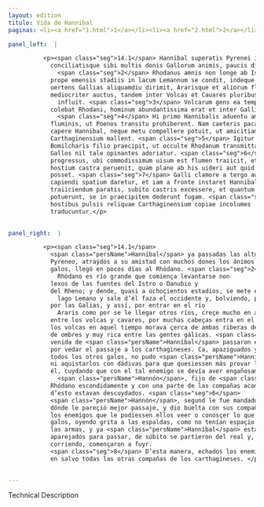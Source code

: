 ```yaml
---
layout: edition
titulo: Vida de Hanníbal
paginas: <li><a href="1.html">1</a></li><li><a href="2.html">2</a></li><li><a href="3.html">3</a></li><li><a href="4.html">4</a></li><li><a href="5.html">5</a></li><li><a href="6.html">6</a></li><li><a href="7.html">7</a></li><li><a href="8.html">8</a></li><li><a href="9.html">9</a></li><li><a href="10.html">10</a></li><li><a href="11.html">11</a></li><li><a href="12.html">12</a></li><li><a href="13.html">13</a></li><li><a href="14.html">14</a></li><li><a href="15.html">15</a></li><li><a href="16.html">16</a></li><li><a href="17.html">17</a></li><li><a href="18.html">18</a></li><li><a href="19.html">19</a></li><li><a href="20.html">20</a></li><li><a href="21.html">21</a></li><li><a href="22.html">22</a></li><li><a href="23.html">23</a></li><li><a href="24.html">24</a></li><li><a href="25.html">25</a></li><li><a href="26.html">26</a></li><li><a href="27.html">27</a></li><li><a href="28.html">28</a></li><li><a href="29.html">29</a></li><li><a href="30.html">30</a></li><li><a href="31.html">31</a></li><li><a href="32.html">32</a></li><li><a href="33.html">33</a></li><li><a href="34.html">34</a></li><li><a href="35.html">35</a></li><li><a href="36.html">36</a></li><li><a href="37.html">37</a></li><li><a href="38.html">38</a></li><li><a href="39.html">39</a></li><li><a href="40.html">40</a></li><li><a href="41.html">41</a></li><li><a href="42.html">42</a></li><li><a href="43.html">43</a></li><li><a href="44.html">44</a></li><li><a href="45.html">45</a></li><li><a href="46.html">46</a></li><li><a href="47.html">47</a></li><li><a href="48.html">48</a></li><li><a href="49.html">49</a></li><li><a href="50.html">50</a></li><li><a href="51.html">51</a></li><li><a href="52.html">52</a></li><li><a href="53.html">53</a></li><li><a href="54.html">54</a></li><li><a href="55.html">55</a></li><li><a href="56.html">56</a></li><li><a href="57.html">57</a></li><li><a href="58.html">58</a></li><li><a href="59.html">59</a></li><li><a href="60.html">60</a></li><li><a href="61.html">61</a></li><li><a href="62.html">62</a></li><li><a href="63.html">63</a></li><li><a href="64.html">64</a></li><li><a href="65.html">65</a></li><li><a href="66.html">66</a></li><li><a href="67.html">67</a></li><li><a href="68.html">68</a></li><li><a href="69.html">69</a></li><li><a href="70.html">70</a></li><li><a href="71.html">71</a></li><li><a href="72.html">72</a></li><li><a href="73.html">73</a></li><li><a href="74.html">74</a></li><li><a href="75.html">75</a></li><li><a href="76.html">76</a></li><li><a href="77.html">77</a></li><li><a href="78.html">78</a></li><li><a href="79.html">79</a></li><li><a href="80.html">80</a></li><li><a href="81.html">81</a></li><li><a href="82.html">82</a></li><li><a href="83.html">83</a></li><li><a href="84.html">84</a></li><li><a href="85.html">85</a></li><li><a href="86.html">86</a></li><li><a href="87.html">87</a></li><li><a href="88.html">88</a></li><li><a href="89.html">89</a></li><li><a href="90.html">90</a></li><li><a href="91.html">91</a></li><li><a href="92.html">92</a></li><li><a href="93.html">93</a></li><li><a href="94.html">94</a></li><li><a href="95.html">95</a></li><li><a href="96.html">96</a></li>

panel_left:  |

          <p><span class="seg">14.1</span> Hannibal superatis Pyrenei iugis
            conciliatisque sibi multis donis Gallorum animis, paucis diebus ad Rhodanum uenit.
              <span class="seg">2</span> Rhodanus amnis non longe ab Istre Rhenique fontibus surgens, octingentis
            prope emensis stadiis in lacum Lemannum se condit, indeque egressus in occidentem se
            uertens Gallias aliquamdiu dirimit, Ararisque et aliorum fluminum accessione non
            mediocriter auctus, tandem inter Volcas et Cauares pluribus capitibus in mare
              influit. <span class="seg">3</span> Volcarum gens ea tempestate circa utranque ripam
            colebat Rhodani, hominum abundantissima erat et inter Gallicas gentes opulentissima.
              <span class="seg">4</span> Hi primo Hannibalis aduentu amnem transgressi constiterant in ripa
            fluminis, ut Poenos transitu prohiberent. Nam caeteris pacatis Gallis hos neque donis
            capere Hannibal, neque metu compellere potuit, ut amicitiam experiri quam uim
            Carthaginensium mallent. <span class="seg">5</span> Igitur dolis cum tali hoste agendum ratus, Hannoni
            Bomilcharis filio praecipit, ut occulte Rhodanum transmittat, et cum parte copiarum
            Gallos nil tale opinantes adoriatur. <span class="seg">6</span> Is ut imperatum erat, longiore itinere
            progressus, ubi commodissimum uisum est flumen traiicit, et circumductis copiis prius ad
            hostium castra peruenit, quam plane ab his uideri aut quid rei gereretur cognosci
            posset. <span class="seg">7</span> Galli clamore a tergo audito, cum neque consilii habendi neque arma
            capiendi spatium daretur, et iam a fronte instaret Hannibal pluribus nauigiis ad
            traiiciendum paratis, subito castris excessere, et quantum cursu ac uiribus efficere
            potuerunt, se in praecipitem dederunt fugam. <span class="seg">8</span> Sic igitur ex aduersa ripa
            hostibus pulsis reliquae Carthaginensium copiae incolumes
            traducuntur.</p>
        

panel_right:  |

          <p><span class="seg">14.1</span>
            <span class="persName">Hanníbal</span> ya passadas las alturas del
            Pyreneo, atraýdos a su amistad con muchos dones los ánimos de los
            galos, llegó en pocos días al Rhódano. <span class="seg">2</span> El
              Rhódano es río grande que comiença levantarse non
            lexos de las fuentes del Istro o Danubio y
            del Rheno; y dende, quasi a ochoçientos estadios, se mete en el
              lago Lemano y sale d’él faza el occidente y, bolviendo, passa
            por las Galias, y assí, por entrar en el río
              Araris como por se le llegar otros ríos, creçe mucho en aguas; al cabo,
            entre los volcas y cavares, por muchas cabeças entra en el mar. <span class="seg">3</span> La gente de
            los volcas en aquel tiempo morava çerca de ambas riberas del Rhódano y era muy abundante
            de ombres y muy rica entre las gentes gálicas. <span class="seg">4</span> Aquestos en la primera
            venida de <span class="persName">Hanníbal</span> passaron el río y detoviéronse ende en la ribera
            por vedar el passaje a los carthagineses. Ca, apaziguados ya
            todos los otros galos, no pudo <span class="persName">Hanníbal</span> compelir a éstos con miedo
            ni aquistarlos con dádivas para que quesiessen más provar la amistad de los carthagineses que la fuerça. <a href="" target="new"><img class="facs" src="../public/images/1491/1491.jpg"/></a>[168r,b] <span class="seg">5</span> Assí que
            él, cuydando que con el tal enemigo se devía aver engañosamente, mandó a
              <span class="persName">Hannón</span>, fijo de <span class="persName">Bomílcar</span>, que passasse el
            Rhódano escondidamente y con una parte de las compañas acometa a los galos mientra que
            d’esto estavan descuydados. <span class="seg">6</span>
            <span class="persName">Hannón</span>, segund le fue mandado, yendo rodeando, passó el río por
            dónde le pareçió mejor passaje, y dio buelta con sus compañas y llegó primero al real de
            los enemigos que le podiessen ellos veer o conosçer lo que se fazía. <span class="seg">7</span> Los
            galos, oyendo grita a las espaldas, como no tenían espaçio de aver consejo, nin de tomar
            las armas, y ya <span class="persName">Hanníbal</span> estava a la fruente con muchos navíos
            aparejados para passar, de súbito se partieron del real y, quanto más podieron yr
            corriendo, començaron a fuyr.
            <span class="seg">8</span> D’esta manera, echados los enemigos de la ribera contraria, passaron el río
            en salvo todas las otras compañas de los carthagineses. </p>
        

---
```


Technical Description 